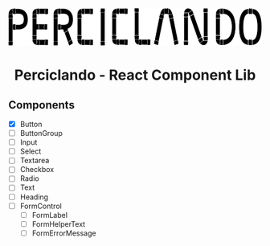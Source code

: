 <div align="center">
  <img src="https://github.com/Quinhas/perciclando-ui/raw/main/.github/images/logo.png" alt="Logo" height="74">
  <h1>Perciclando - React Component Lib</h1>
</div>

## Components

- [x] Button
- [ ] ButtonGroup
- [ ] Input
- [ ] Select
- [ ] Textarea
- [ ] Checkbox
- [ ] Radio
- [ ] Text
- [ ] Heading
- [ ] FormControl
  - [ ] FormLabel
  - [ ] FormHelperText
  - [ ] FormErrorMessage
